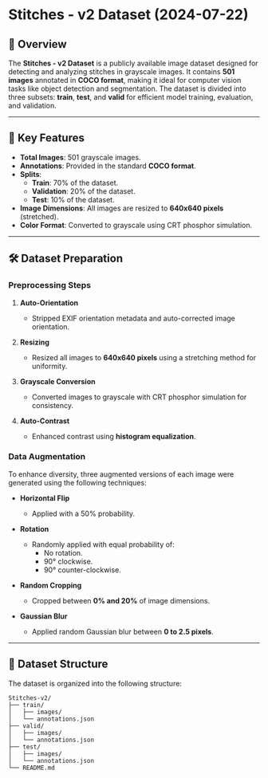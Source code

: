# Stitches - v2 Dataset (2024-07-22)

## 📖 Overview

The **Stitches - v2 Dataset** is a publicly available image dataset designed for detecting and analyzing stitches in grayscale images. It contains **501 images** annotated in **COCO format**, making it ideal for computer vision tasks like object detection and segmentation. The dataset is divided into three subsets: **train**, **test**, and **valid** for efficient model training, evaluation, and validation.

---

## 🔑 Key Features

- **Total Images**: 501 grayscale images.
- **Annotations**: Provided in the standard **COCO format**.
- **Splits**:
  - **Train**: 70% of the dataset.
  - **Validation**: 20% of the dataset.
  - **Test**: 10% of the dataset.
- **Image Dimensions**: All images are resized to **640x640 pixels** (stretched).
- **Color Format**: Converted to grayscale using CRT phosphor simulation.

---

## 🛠 Dataset Preparation

### **Preprocessing Steps**

1. **Auto-Orientation**  
   - Stripped EXIF orientation metadata and auto-corrected image orientation.

2. **Resizing**  
   - Resized all images to **640x640 pixels** using a stretching method for uniformity.

3. **Grayscale Conversion**  
   - Converted images to grayscale with CRT phosphor simulation for consistency.

4. **Auto-Contrast**  
   - Enhanced contrast using **histogram equalization**.

### **Data Augmentation**

To enhance diversity, three augmented versions of each image were generated using the following techniques:

- **Horizontal Flip**  
  - Applied with a 50% probability.

- **Rotation**  
  - Randomly applied with equal probability of:
    - No rotation.
    - 90° clockwise.
    - 90° counter-clockwise.

- **Random Cropping**  
  - Cropped between **0% and 20%** of image dimensions.

- **Gaussian Blur**  
  - Applied random Gaussian blur between **0 to 2.5 pixels**.

---

## 📂 Dataset Structure

The dataset is organized into the following structure:

```plaintext
Stitches-v2/
├── train/
│   ├── images/
│   └── annotations.json
├── valid/
│   ├── images/
│   └── annotations.json
├── test/
│   ├── images/
│   └── annotations.json
└── README.md
